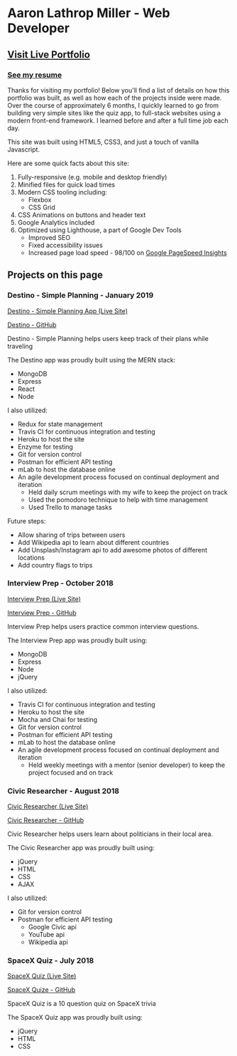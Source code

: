 # Aaron Lathrop Miller - Web Developer

## [Visit Live Portfolio](https://aaronlathrop.com/)

### [See my resume](https://github.com/Aaron-Lathrop/portfolio/blob/master/img/pdf/Aaron%20Lathrop%20Miller%20Resume.pdf)

Thanks for visiting my portfolio! Below you'll find a list of details on how this portfolio was built, as well as how each of the projects inside were made. Over the course of approximately 6 months, I quickly learned to go from building very simple sites like the quiz app, to full-stack websites using a modern front-end framework. I learned before and after a full time job each day.

This site was built using HTML5, CSS3, and just a touch of vanilla Javascript.

Here are some quick facts about this site:

1. Fully-responsive (e.g. mobile and desktop friendly)
2. Minified files for quick load times
3. Modern CSS tooling including:
    * Flexbox
    * CSS Grid
4. CSS Animations on buttons and header text
5. Google Analytics included
6. Optimized using Lighthouse, a part of Google Dev Tools
    * Improved SEO
    * Fixed accessibility issues
    * Increased page load speed - 98/100 on [Google PageSpeed Insights](https://developers.google.com/speed/pagespeed/insights/)

## Projects on this page

### Destino - Simple Planning - January 2019
[Destino - Simple Planning App (Live Site)](https://destino-planning.herokuapp.com/)

[Destino - GitHub](https://github.com/Aaron-Lathrop/destination-client)

Destino - Simple Planning helps users keep track of their plans while traveling

The Destino app was proudly built using the MERN stack:
* MongoDB 
* Express
* React
* Node 
    
I also utilized:
* Redux for state management
* Travis CI for continuous integration and testing
* Heroku to host the site
* Enzyme for testing
* Git for version control
* Postman for efficient API testing
* mLab to host the database online
* An agile development process focused on continual deployment and iteration
    * Held daily scrum meetings with my wife to keep the project on track
    * Used the pomodoro technique to help with time management
    * Used Trello to manage tasks

Future steps:
* Allow sharing of trips between users
* Add Wikipedia api to learn about different countries
* Add Unsplash/Instagram api to add awesome photos of different locations
* Add country flags to trips

### Interview Prep - October 2018
[Interview Prep (Live Site)](https://interview-prep-capstone.herokuapp.com/)

[Interview Prep - GitHub](https://github.com/Aaron-Lathrop/Node_Capstone)

Interview Prep helps users practice common interview questions.

The Interview Prep app was proudly built using:
* MongoDB 
* Express
* Node 
* jQuery
    
I also utilized:
* Travis CI for continuous integration and testing
* Heroku to host the site
* Mocha and Chai for testing
* Git for version control
* Postman for efficient API testing
* mLab to host the database online
* An agile development process focused on continual deployment and iteration
    * Held weekly meetings with a mentor (senior developer) to keep the project focused and on track

### Civic Researcher - August 2018
[Civic Researcher (Live Site)](https://aaron-lathrop.github.io/Civic-Researcher-API/)

[Civic Researcher - GitHub](https://github.com/Aaron-Lathrop/Civic-Researcher-API)

Civic Researcher helps users learn about politicians in their local area.

The Civic Researcher app was proudly built using:
* jQuery
* HTML
* CSS
* AJAX
    
I also utilized:
* Git for version control
* Postman for efficient API testing
    * Google Civic api
    * YouTube api
    * Wikipedia api

### SpaceX Quiz - July 2018
[SpaceX Quiz (Live Site)](https://aaron-lathrop.github.io/Quiz-App/)

[SpaceX Quize - GitHub](https://github.com/Aaron-Lathrop/Quiz-App)

SpaceX Quiz is a 10 question quiz on SpaceX trivia

The SpaceX Quiz app was proudly built using:
* jQuery
* HTML
* CSS
